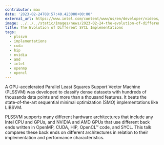 ```yaml
---
contributor: max
date: '2023-02-24T08:57:40.423000+00:00'
external_url: https://www.intel.com/content/www/us/en/developer/videos/the-evolution-of-different-sycl-implementations.html
image: ../../../static/images/news/2023-02-24-the-evolution-of-different-sycl-trade-implementations.webp
title: The Evolution of Different SYCL Implementations
tags:
  - plssvm
  - implementations
  - cuda
  - hip
  - nvidia
  - amd
  - intel
  - openmp
  - opencl
---
```


A GPU-accelerated Parallel Least Squares Support Vector Machine (PLSSVM) was developed to classify dense datasets
with hundreds of thousands data points and more than a thousand features. It beats the state-of-the-art sequential
minimal optimization (SMO) implementations like LIBSVM.

PLSSVM supports many different hardware architectures that include any Intel CPU and GPUs, and NVIDIA and AMD
GPUs that use different back ends written in OpenMP, CUDA, HIP, OpenCL™ code, and SYCL. This talk compares
these back ends on different architectures in relation to their implementation and performance characteristics.

